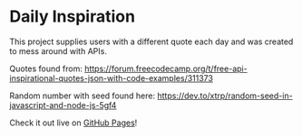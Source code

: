 # Daily Inspiration

This project supplies users with a different quote each day and was created to mess around with APIs.

Quotes found from: https://forum.freecodecamp.org/t/free-api-inspirational-quotes-json-with-code-examples/311373

Random number with seed found here: https://dev.to/xtrp/random-seed-in-javascript-and-node-js-5gf4 

Check it out live on [GitHub Pages](https://icecoolr.github.io/Daily-Inspiration/)!

